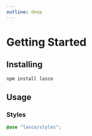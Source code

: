 ```yaml
---
outline: deep
---
```


# Getting Started

## Installing

```shell
npm install lasco
```

## Usage

### Styles

```scss
@use "lasco/styles";
```
